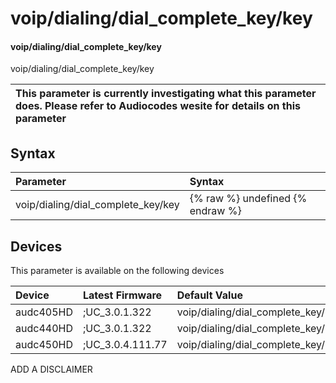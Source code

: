 ﻿---
description: voip/dialing/dial_complete_key/key
search: false
---

# voip/dialing/dial_complete_key/key

#### voip/dialing/dial_complete_key/key

voip/dialing/dial_complete_key/key


| This parameter is currently investigating what this parameter does. Please refer to Audiocodes wesite for details on this parameter | 
| :--- |

## Syntax
| Parameter | Syntax |
| :--- | :--- |
|voip/dialing/dial_complete_key/key | {% raw %} undefined {% endraw %}|

## Devices
This parameter is available on the following devices

| Device | Latest Firmware | Default Value |
|:---|:---|:---|
| audc405HD | ;UC_3.0.1.322 | voip/dialing/dial_complete_key/key=# 
| audc440HD | ;UC_3.0.1.322 | voip/dialing/dial_complete_key/key=# 
| audc450HD | ;UC_3.0.4.111.77 | voip/dialing/dial_complete_key/key=# 

ADD A DISCLAIMER
